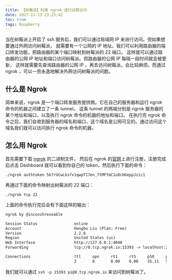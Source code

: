 ```yaml
---
title: 【树莓派】利用 ngrok 进行远程访问
date: 2017-11-13 23:23:42
toc: true
tags: Raspberry
---
```


当在树莓派上开启了 ssh 服务后，我们可以通过局域网 IP 来进行访问。但如果想要通过外网访问树莓派，
就需要有一个公网的 IP 地址。我们可以利用路由器的端口转发功能，把路由器的某个端口映射到树莓派的 22 端口，
这样就可以通过路由器的公网 IP 地址和端口访问树莓派。但路由器的公网 IP 每隔一段时间就会被更新，
这样就需要先查询路由器的公网 IP ，再去访问树莓派，会比较麻烦。而通过 ngrok ，可以一劳永逸地解决外网访问树莓派的问题。

<!--more-->

## 什么是 Ngrok

简单来说，ngrok 是一个端口转发服务提供商。它在自己的服务器和运行 ngrok 命令的机器之间建立了一条 tunnel。
这条 tunnel 的两端分别是 ngrok 服务器的某个地址和端口，以及执行 ngrok 命令的机器的地址和端口。
在执行完 ngrok 命令之后，我们会收到服务器的域名和端口，这个域名是公网可见的。通过访问这个域名我们就可以访问执行 ngrok 命令的机器。

## 怎么用 Ngrok

首先需要下载 [ngrok](https://ngrok.com/download) 的二进制文件，
然后在 ngrok 的[官网](https://ngrok.com/)上进行注册，注册完成后点击 Dashboard 就可以看到你自己的 token，然后执行下面的命令：

```shell
./ngrok authtoken 5k7rUCwLksfx1qwpT17en_7tMFYmC1u8cHGeppJzic1
```

再通过下面的命令映射出树莓派的 22 端口：

```shell
./ngrok tcp 22
```

上面的命令执行完后会有下面这样的输出：

```txt
ngrok by @inconshreveable

Session Status                online
Account                       Hongbo Liu (Plan: Free)
Version                       2.2.8
Region                        United States (us)
Web Interface                 http://127.0.0.1:4040
Forwarding                    tcp://0.tcp.ngrok.io:15393 -> localhost:22

Connections                   ttl     opn     rt1     rt5     p50     p90
                              2       0       0.00    0.00    35.11   58.65
```

我们就可以通过 `ssh -p 15393 pi@0.tcp.ngrok.io` 来访问到树莓派了。
